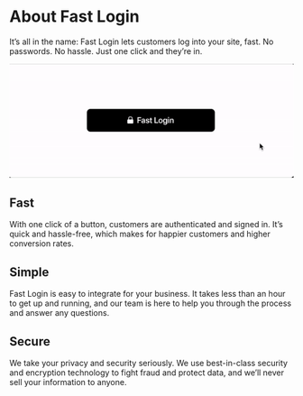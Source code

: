 # About Fast Login

It’s all in the name: Fast Login lets customers log into your site, fast. No passwords. No hassle. Just one click and they’re in.

[![About Fast Login](images/fast-login/about-login.gif)](images/fast-login/about-login.gif)

## Fast

With one click of a button, customers are authenticated and signed in. It’s quick and hassle-free, which makes for happier customers and higher conversion rates.

## Simple

Fast Login is easy to integrate for your business. It takes less than an hour to get up and running, and our team is here to help you through the process and answer any questions.

## Secure

We take your privacy and security seriously. We use best-in-class security and encryption technology to fight fraud and protect data, and we’ll never sell your information to anyone.